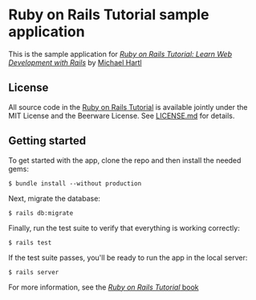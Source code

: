 # Ruby on Rails Tutorial sample application

This is the sample application for [_Ruby on Rails Tutorial: Learn Web Development with Rails_](http://www.railstutorial.org/) by [Michael Hartl](http://www.michaelhartl.com/)

## License

All source code in the [Ruby on Rails Tutorial](http://railstutorial.org/) is available jointly under the MIT License and the Beerware License. See [LICENSE.md](LICENSE.md) for details.

## Getting started

To get started with the app, clone the repo and then install the needed gems:

```
$ bundle install --without production
```

Next, migrate the database:

```
$ rails db:migrate
```

Finally, run the test suite to verify that everything is working correctly:

```
$ rails test
```

If the test suite passes, you'll be ready to run the app in the local server:

```
$ rails server
```

For more information, see the [_Ruby on Rails Tutorial_ book](http://www.railstutorial.org/book)
